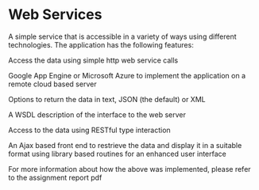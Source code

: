 # Web Services

A simple service that is accessible in a variety of ways using different technologies. The application has the following features:

Access the data using simple http web service calls

Google App Engine or Microsoft Azure to implement the application on a remote cloud based server

Options to return the data in text, JSON (the default) or XML

A WSDL description of the interface to the web server

Access to the data using RESTful type interaction

An Ajax based front end to restrieve the data and display it in a suitable format using library based routines for an enhanced user interface

For more information about how the above was implemented, please refer to the assignment report pdf
